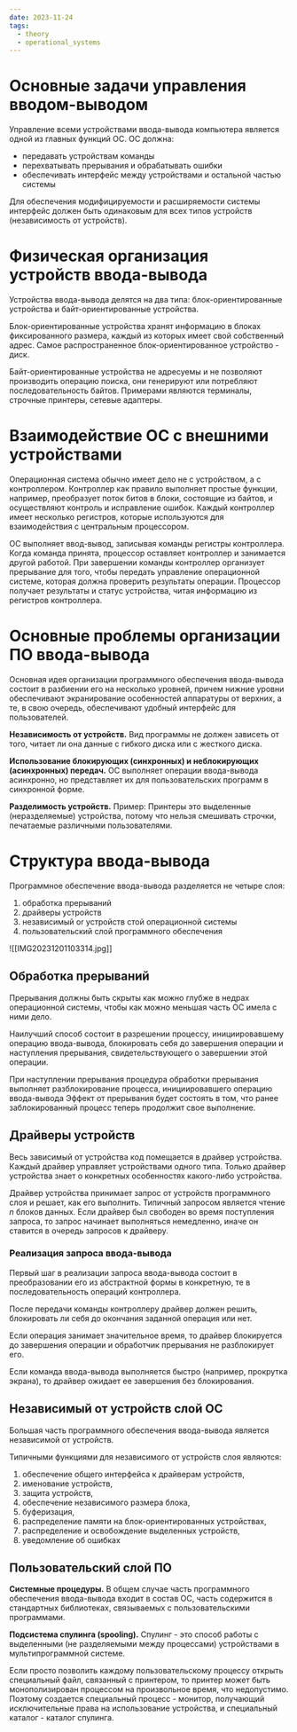 ```yaml
---
date: 2023-11-24
tags:
  - theory
  - operational_systems
---
```

# Основные задачи управления вводом-выводом
Управление всеми устройствами ввода-вывода компьютера является одной из главных функций ОС. ОС должна:
- передавать устройствам команды
- перехватывать прерывания и обрабатывать ошибки
- обеспечивать интерфейс между устройствами и остальной частью системы

Для обеспечения модифицируемости и расширяемости системы интерфейс должен быть одинаковым для всех типов устройств (независимость от устройств).

# Физическая организация устройств ввода-вывода
Устройства ввода-вывода делятся на два типа: блок-ориентированные устройства и байт-ориентированные устройства.

Блок-ориентированные устройства хранят информацию в блоках фиксированного размера, каждый из которых имеет свой собственный адрес. Самое распространенное блок-ориентированное устройство - диск.

Байт-ориентированные устройства не адресуемы и не позволяют производить операцию поиска, они генерируют или потребляют последовательность байтов. Примерами являются терминалы, строчные принтеры, сетевые адаптеры.

# Взаимодействие ОС с внешними устройствами
Операционная система обычно имеет дело не с устройством, а с контроллером. Контроллер как правило выполняет простые функции, например, преобразует поток битов в блоки, состоящие из байтов, и осуществляют контроль и исправление ошибок. Каждый контроллер имеет несколько регистров, которые используются для взаимодействия с центральным процессором.

ОС выполняет ввод-вывод, записывая команды регистры контроллера. Когда команда принята, процессор оставляет контроллер и занимается другой работой. При завершении команды контроллер организует прерывание для того, чтобы передать управление операционной системе, которая должна проверить результаты операции. Процессор получает результаты и статус устройства, читая информацию из регистров контроллера.

# Основные проблемы организации ПО ввода-вывода
Основная идея организации программного обеспечения ввода-вывода состоит в разбиении его на несколько уровней, причем нижние уровни обеспечивают экранирование особенностей аппаратуры от верхних, а те, в свою очередь, обеспечивают удобный интерфейс для пользователей.

**Независимость от устройств.** Вид программы не должен зависеть от того, читает ли она данные с гибкого диска или с жесткого диска.

**Использование блокирующих (синхронных) и неблокирующих (асинхронных) передач.** ОС выполняет операции ввода-вывода асинхронно, но представляет их для пользовательских программ в синхронной форме.

**Разделимость устройств.** Пример: Принтеры это выделенные (неразделяемые) устройства, потому что нельзя смешивать строчки, печатаемые различными пользователями.

# Структура ввода-вывода
Программное обеспечение ввода-вывода разделяется не четыре слоя:
1. обработка прерываний
2. драйверы устройств
3. независимый or устройств стой операционной системы
4. пользовательский слой программного обеспечения

![[IMG20231201103314.jpg]]

## Обработка прерываний
Прерывания должны быть скрыты как можно глубже в недрах операционной системы, чтобы как можно меньшая часть ОС имела с ними дело.

Наилучший способ состоит в разрешении процессу, инициировавшему операцию ввода-вывода, блокировать себя до завершения операции и наступления прерывания, свидетельствующего о завершении этой операции.

При наступлении прерывания процедура обработки прерывания выполняет разблокирование процесса, инициировавшего операцию ввода-вывода Эффект от прерывания будет состоять в том, что ранее заблокированный процесс теперь продолжит свое выполнение.

## Драйверы устройств
Весь зависимый от устройства код помещается в драйвер устройства. Каждый драйвер управляет устройствами одного типа. Только драйвер устройства знает о конкретных особенностях какого-либо устройства.

Драйвер устройства принимает запрос от устройств программного слоя и решает, как его выполнить. Типичный запросом является чтение $n$ блоков данных. Если драйвер был свободен во время поступления запроса, то запрос начинает выполняться немедленно, иначе он ставится в очередь запросов к драйверу.

### Реализация запроса ввода-вывода
Первый шаг в реализации запроса ввода-вывода состоит в преобразовании его из абстрактной формы в конкретную, те в последовательность операций контроллера.

После передачи команды контроллеру драйвер должен решить, блокировать ли себя до окончания заданной операция или нет.

Если операция занимает значительное время, то драйвер блокируется до завершения операции и обработчик прерывания не разблокирует его.

Если команда ввода-вывода выполняется быстро (например, прокрутка экрана), то драйвер ожидает ее завершения без блокирования.

## Независимый от устройств слой ОС
Большая часть программного обеспечения ввода-вывода является независимой от устройств.

Типичными функциями для независимого от устройств слоя являются:
1. обеспечение общего интерфейса к драйверам устройств,
2. именование устройств,
3. защита устройств,
4. обеспечение независимого размера блока,
5. буферизация,
6. распределение памяти на блок-ориентированных устройствах,
7. распределение и освобождение выделенных устройств,
8. уведомление об ошибках

## Пользовательский слой ПО
**Системные процедуры.** В общем случае часть программного обеспечения ввода-вывода входит в состав ОС, часть содержится в стандартных библиотеках, связываемых с пользовательскими программами.

**Подсистема спулинга (spooling).** Спулинг - это способ работы с выделенными (не разделяемыми между процессами) устройствами в мультипрограммной системе.

Если просто позволить каждому пользовательскому процессу открыть специальный файл, связанный с принтером, то принтер может быть монополизирован процессом на произвольное время, что недопустимо. Поэтому создается специальный процесс - монитор, получающий исключительные права на использование устройства, и специальный каталог - каталог спулинга.

